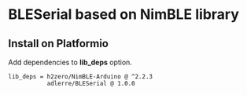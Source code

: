 # BLESerial based on NimBLE library

## Install on Platformio

Add dependencies to __lib_deps__ option.

```ìni
lib_deps = h2zero/NimBLE-Arduino @ ^2.2.3
           adlerre/BLESerial @ 1.0.0
```